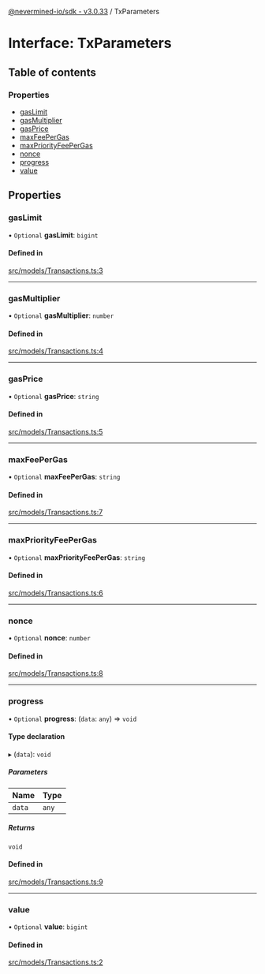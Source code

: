 [@nevermined-io/sdk - v3.0.33](../code-reference.md) / TxParameters

# Interface: TxParameters

## Table of contents

### Properties

- [gasLimit](TxParameters.md#gaslimit)
- [gasMultiplier](TxParameters.md#gasmultiplier)
- [gasPrice](TxParameters.md#gasprice)
- [maxFeePerGas](TxParameters.md#maxfeepergas)
- [maxPriorityFeePerGas](TxParameters.md#maxpriorityfeepergas)
- [nonce](TxParameters.md#nonce)
- [progress](TxParameters.md#progress)
- [value](TxParameters.md#value)

## Properties

### gasLimit

• `Optional` **gasLimit**: `bigint`

#### Defined in

[src/models/Transactions.ts:3](https://github.com/nevermined-io/sdk-js/blob/52fd1167668ed7223a94e3de0b05f43aa729e3f8/src/models/Transactions.ts#L3)

---

### gasMultiplier

• `Optional` **gasMultiplier**: `number`

#### Defined in

[src/models/Transactions.ts:4](https://github.com/nevermined-io/sdk-js/blob/52fd1167668ed7223a94e3de0b05f43aa729e3f8/src/models/Transactions.ts#L4)

---

### gasPrice

• `Optional` **gasPrice**: `string`

#### Defined in

[src/models/Transactions.ts:5](https://github.com/nevermined-io/sdk-js/blob/52fd1167668ed7223a94e3de0b05f43aa729e3f8/src/models/Transactions.ts#L5)

---

### maxFeePerGas

• `Optional` **maxFeePerGas**: `string`

#### Defined in

[src/models/Transactions.ts:7](https://github.com/nevermined-io/sdk-js/blob/52fd1167668ed7223a94e3de0b05f43aa729e3f8/src/models/Transactions.ts#L7)

---

### maxPriorityFeePerGas

• `Optional` **maxPriorityFeePerGas**: `string`

#### Defined in

[src/models/Transactions.ts:6](https://github.com/nevermined-io/sdk-js/blob/52fd1167668ed7223a94e3de0b05f43aa729e3f8/src/models/Transactions.ts#L6)

---

### nonce

• `Optional` **nonce**: `number`

#### Defined in

[src/models/Transactions.ts:8](https://github.com/nevermined-io/sdk-js/blob/52fd1167668ed7223a94e3de0b05f43aa729e3f8/src/models/Transactions.ts#L8)

---

### progress

• `Optional` **progress**: (`data`: `any`) => `void`

#### Type declaration

▸ (`data`): `void`

##### Parameters

| Name   | Type  |
| :----- | :---- |
| `data` | `any` |

##### Returns

`void`

#### Defined in

[src/models/Transactions.ts:9](https://github.com/nevermined-io/sdk-js/blob/52fd1167668ed7223a94e3de0b05f43aa729e3f8/src/models/Transactions.ts#L9)

---

### value

• `Optional` **value**: `bigint`

#### Defined in

[src/models/Transactions.ts:2](https://github.com/nevermined-io/sdk-js/blob/52fd1167668ed7223a94e3de0b05f43aa729e3f8/src/models/Transactions.ts#L2)
